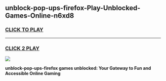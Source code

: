 
## unblock-pop-ups-firefox-Play-Unblocked-Games-Online-n6xd8
<h3>
<a href="https://premium76.site?title=unblock-pop-ups-firefox&ref=25A">CLICK TO PLAY</a></h3>
<hr>

<h3>
<a href="https://premium76.site?title=unblock-pop-ups-firefox&ref=25A">CLICK 2 PLAY</a>
  
</h3>

<a href="https://premium76.site?title=unblock-pop-ups-firefox&ref=25A"><img src="https://clearcache.store/games.png"></a>


**unblock-pop-ups-firefox games unblocked: Your Gateway to Fun and Accessible Online Gaming**
